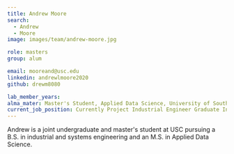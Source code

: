 ```yaml
---
title: Andrew Moore
search:
  - Andrew
  - Moore
image: images/team/andrew-moore.jpg

role: masters
group: alum

email: mooreand@usc.edu
linkedin: andrewlmoore2020
github: drewm8080

lab_member_years: 
alma_mater: Master's Student, Applied Data Science, University of Southern California
current_job_position: Currently Project Industrial Engineer Graduate Intern at NASA Jet Propulsion Laboratory; Former Data Scientist at U.S. Department of Homeland Security
---
```


Andrew is a joint undergraduate and master's student at USC pursuing a B.S. in industrial and systems engineering and an M.S. in Applied Data Science.
